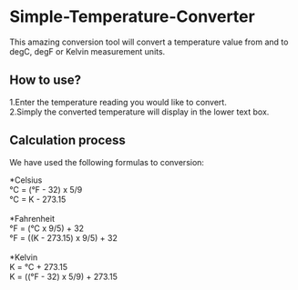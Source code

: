 # Simple-Temperature-Converter

This amazing conversion tool will convert a temperature value from and to degC, degF or Kelvin measurement units.  

## How to use?
1.Enter the temperature reading you would like to convert. <br>
2.Simply the converted temperature will display in the lower text box.

## Calculation process
We have used the following formulas to conversion:<br>

*Celsius<br>
°C = (°F - 32) x 5/9<br>
°C = K - 273.15<br><br>
*Fahrenheit<br>
°F = (°C x 9/5) + 32<br>
°F = ((K - 273.15) x 9/5) + 32<br><br>
*Kelvin<br>
K = °C + 273.15<br>
K = ((°F - 32) x 5/9) + 273.15<br><br>


